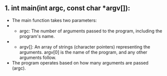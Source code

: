## 1. int main(int argc, const char *argv[]):
- The main function takes two parameters:
- - argc: The number of arguments passed to the program, including the program's name.
- - argv[]: An array of strings (character pointers) representing the arguments. argv[0] is the name of the program, and any other arguments follow.
- The program operates based on how many arguments are passed (argc).